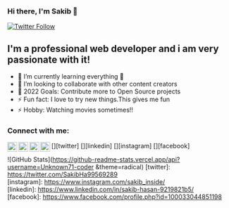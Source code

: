 ### Hi there, I'm Sakib 👋 


[![Twitter Follow](https://img.shields.io/twitter/follow/Sakib?color=1DA1F2&logo=twitter&style=for-the-badge)](https://twitter.com/intent/follow?original_referer=https://twitter.com/SakibHa99569289)

## I'm a professional web developer and i am very passionate with it!

- 🌱 I’m currently learning everything 🤣
- 👯 I’m looking to collaborate with other content creators 
- 🥅 2022 Goals: Contribute more to Open Source projects
- ⚡ Fun fact: I love to try new things.This gives me fun
- ⚡ Hobby: Watching movies sometimes!!

### Connect with me:
[<img align="left" alt="Sakibhasan | Twitter" width="22px" src="https://twitter.com/SakibHa99569289" />][twitter]
[<img align="left" alt="Sakibhasan | LinkedIn" width="22px" src="https://www.linkedin.com/in/sakib-hasan-9219821b5/" />][linkedin]
[<img align="left" alt="Sakibhasan | Instagram" width="22px" src="https://www.instagram.com/sakib_inside/" />][instagram]
[<img align="left" alt="Sakibhasan | Facebook" width="22px" src="https://www.facebook.com/profile.php?id=100033044851198" />][facebook]
</br>

![GitHub Stats](https://github-readme-stats.vercel.app/api?username=Unknown71-coder
 &theme=radical)
[twitter]: https://twitter.com/SakibHa99569289
</br>
[instagram]: https://www.instagram.com/sakib_inside/
</br>
[linkedin]: https://www.linkedin.com/in/sakib-hasan-9219821b5/
</br>
[facebook]: https://www.facebook.com/profile.php?id=100033044851198
</br>
